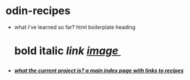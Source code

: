 # odin-recipes

- what i've learned so far?
html boilerplate
heading <h1>
bold <strong>
italic <em>
link <a href="" target="blank" rel="noopener noreferrer">
image <img src="" alt="" height="" weight="">

- what the current project is?
a main index page with links to recipes